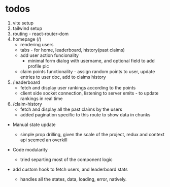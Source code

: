 
# todos

1. vite setup  
2. tailwind setup
3. routing - react-router-dom
4. homepage (/)
    - rendering users
    - tabs - for home, leaderboard, history(past claims)
    - add user action funcionality
        - minimal form dialog with username, and optional field to add profile pic
    - claim points functionality - assign random points to user, update entries to user doc, add to claims history
5. /leaderboard
    - fetch and display user rankings according to the points
    - client side socket connection, listening to server emits - to update rankings in real time
6. /claim-history
    - fetch and display all the past claims by the users
    - added pagination specific to this route to show data in chunks

- Manual state update
    - simple prop drilling, given the scale of the project, redux and context api seemed an overkill

- Code modularity
    - tried separting most of the component logic
- add custom hook to fetch users, and leaderboard stats
    - handles all the states, data, loading, error, natively.